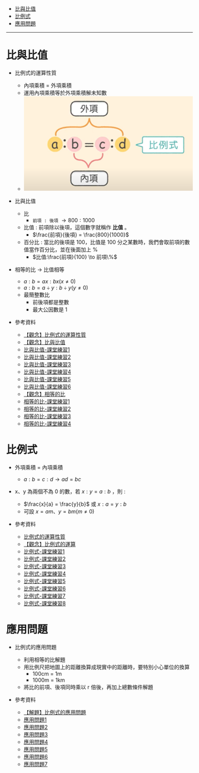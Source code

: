 * [比與比值](#比與比值)
* [比例式](#比例式)
* [應用問題](#應用問題)

---

# 比與比值

- 比例式的運算性質
	- 內項乘積 = 外項乘積
	- 運用內項乘積等於外項乘積解未知數
  - ![比例式、內項、外項-康軒版](https://github.com/aquariusCCA/mathematics/blob/main/%E5%88%9D%E4%B8%80%E6%95%B8%E5%AD%B8/%E6%AF%94%E8%88%87%E6%AF%94%E4%BE%8B%E5%BC%8F/images/%E6%AF%94%E4%BE%8B%E5%BC%8F%E3%80%81%E5%85%A7%E9%A0%85%E3%80%81%E5%A4%96%E9%A0%85-%E5%BA%B7%E8%BB%92%E7%89%88.png?raw=true "比例式、內項、外項-康軒版")


- 比與比值
	- 比
		- `前項 : 後項` $\to 800 : 1000$
	- 比值 : 前項除以後項，這個數字就稱作 **比值** 。
		- $\frac{前項}{後項} = \frac{800}{1000}$
	- 百分比 : 當比的後項是 100，比值是 100 分之某數時，我們會取前項的數值當作百分比，並在後面加上 %
		- $比值:\frac{前項}{100} \to 前項\%$
		
- 相等的比 $\to$ 比值相等
	- $a : b = ax : bx (x \neq 0)$
	- $a : b = a \div y : b \div y (y \neq 0)$
	- 最簡整數比
		- 前後項都是整數
		- 最大公因數是 1

- 參考資料
  - [【觀念】比例式的運算性質](https://www.youtube.com/watch?v=-7HVxER-rb0 "【觀念】比例式的運算性質")
  - [【觀念】比與比值](https://www.youtube.com/watch?v=NTs5pelwKJc "【觀念】比與比值")
  - [比與比值-課堂練習1](https://www.junyiacademy.org/article/bed9a4649fbb4726a37b73b9599c72a5 "比與比值-課堂練習1")
  - [比與比值-課堂練習2](https://www.junyiacademy.org/article/aeb67d312b8641558cd3938bbd171831 "比與比值-課堂練習2")
  - [比與比值-課堂練習3](https://www.junyiacademy.org/article/9ceca528587f4f13881f9ccda5f927a9 "比與比值-課堂練習3")
  - [比與比值-課堂練習4](https://www.junyiacademy.org/article/4830ea5fc6eb4cedbd14e8a09cf799b3 "比與比值-課堂練習4")
  - [比與比值-課堂練習5](https://www.junyiacademy.org/article/7cf56c014ede4d6bbcf39924c535f988 "比與比值-課堂練習5")
  - [比與比值-課堂練習6](https://www.junyiacademy.org/article/602ea237f6ec492bbe33cb949d6acdf1 "比與比值-課堂練習6")
  - [【觀念】相等的比](https://www.youtube.com/watch?v=CgLdZpnr_h8 "【觀念】相等的比")
  - [相等的比-課堂練習1](https://www.junyiacademy.org/article/2794208dce9c4bbeb9c0b36cfe9a3c79 "相等的比-課堂練習1")
  - [相等的比-課堂練習2](https://www.junyiacademy.org/article/8230c92ca96644a2957dbcc7dc09a29f "相等的比-課堂練習2")
  - [相等的比-課堂練習3](https://www.junyiacademy.org/article/fc81abccd3894446ac28958ce2cd505b "相等的比-課堂練習3")
  - [相等的比-課堂練習4](https://www.junyiacademy.org/article/461d5fd08f73462593631060dd685d45 "相等的比-課堂練習4")

# 比例式

- 外項乘積 = 內項乘積
  - $a : b = c : d \to ad = bc$ 

- x、y 為兩個不為 0 的數，若 $x:y=a:b$ ，則 :
	- $\frac{x}{a} = \frac{y}{b}$ 或 $x:a=y:b$
	- 可設 $x=am 、 y=bm (m \neq 0)$

- 參考資料
  - [比例式的運算性質](https://www.junyiacademy.org/article/3418fa162b794eada782f97db62521d7 "比例式的運算性質")
  - [【觀念】比例式的運算](https://www.youtube.com/watch?v=s-W59HwwjQ0 "【觀念】比例式的運算")
  - [比例式-課堂練習1](https://www.junyiacademy.org/article/cb26f72592ef44d1b3ed04ed6524aabc "比例式-課堂練習1")
  - [比例式-課堂練習2](https://www.junyiacademy.org/article/1526602c36474f1f835c8b98ea34c9ad "比例式-課堂練習2")
  - [比例式-課堂練習3](https://www.junyiacademy.org/article/75783dce940242eca0a6e266c57c208a "比例式-課堂練習3")
  - [比例式-課堂練習4](https://www.junyiacademy.org/article/2b3b85959e6d476bb1d122ea540d1fb8 "比例式-課堂練習4")
  - [比例式-課堂練習5](https://www.junyiacademy.org/article/428f8d5c2cf641c69ee7c8d2969bbd06 "比例式-課堂練習5")
  - [比例式-課堂練習6](https://www.junyiacademy.org/article/06b54494b89144cb8cf650de14eae604 "比例式-課堂練習6")
  - [比例式-課堂練習7](https://www.junyiacademy.org/article/e0e72db8e82248f897c33768dea107c2 "比例式-課堂練習7")
  - [比例式-課堂練習8](https://www.junyiacademy.org/article/0845aa3a8549410181915d0df0f412af "比例式-課堂練習8")

# 應用問題
- 比例式的應用問題
	- 利用相等的比解題
	- 用比例尺把地圖上的距離換算成現實中的距離時，要特別小心單位的換算
		- 100cm = 1m
		- 1000m = 1km
	- 將比的前項、後項同時乘以 r 倍後，再加上總數條件解題

- 參考資料
  - [【解題】比例式的應用問題](https://www.youtube.com/watch?v=obULZ6rsATw "【解題】比例式的應用問題")
  - [應用問題1](https://www.junyiacademy.org/article/8852f3e1f84d46928292477f40e5775e "應用問題1")
  - [應用問題2](https://www.junyiacademy.org/article/4a52d1b293334950834e0f01d838aec5 "應用問題2")
  - [應用問題3](https://www.junyiacademy.org/article/c1775fcc55444d2a85aebf4177d015ff "應用問題3")
  - [應用問題4](https://www.junyiacademy.org/article/e090c3aa28264cc2a99604344bccc476 "應用問題4")
  - [應用問題5](https://www.junyiacademy.org/article/34b34068252f4ca2adbdbba7d2effd6a "應用問題5")
  - [應用問題6](https://www.junyiacademy.org/article/3e0b7b8611a4438e911e766ef387a871 "應用問題6")
  - [應用問題7](https://www.junyiacademy.org/article/d36e43a8bca44a4ab1c722a982d0d01f "應用問題7")